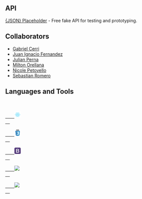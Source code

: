 ## API
[{JSON} Placeholder](https://jsonplaceholder.typicode.com/) - Free fake API for testing and prototyping.

## Collaborators
- [Gabriel Cerri](https://github.com/gabrielcerri)
- [Juan Ignacio Fernandez](https://github.com/ferdezjuani)
- [Julian Perna](https://github.com/julianperna) 
- [Milton Orellana](https://github.com/orellanamilton)
- [Nicole Petovello](https://github.com/NickyPeto)
- [Sebastian Romero](http://github.com/sebaromero)

## Languages and Tools
<code>
  <a href="https://reactjs.org/">
    <img height="20" src="https://raw.githubusercontent.com/github/explore/80688e429a7d4ef2fca1e82350fe8e3517d3494d/topics/react/react.png">
  </a>
  <a href="https://developer.mozilla.org/en-US/docs/Web/CSS">
    <img height="20" src="https://raw.githubusercontent.com/github/explore/80688e429a7d4ef2fca1e82350fe8e3517d3494d/topics/css/css.png">
  </a>
  <a href="https://getbootstrap.com/">
    <img height="20" src="https://raw.githubusercontent.com/github/explore/80688e429a7d4ef2fca1e82350fe8e3517d3494d/topics/bootstrap/bootstrap.png">
  </a>
  <a href="https://formik.org/">
    <img height="20" src="https://img.stackshare.io/service/8846/preview.png">
  </a>
  <a href="https://reactrouter.com/">
    <img height="20" src="https://cdn.worldvectorlogo.com/logos/react-router.svg">
  </a>
</code>
